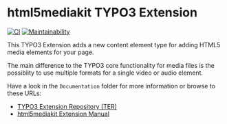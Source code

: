 # html5mediakit TYPO3 Extension

[![CI](https://github.com/astehlik/typo3-extension-html5mediakit/actions/workflows/test.yml/badge.svg)](https://github.com/asthlik/typo3-extension-html5mediakit/actions/workflows/test.yml)
[![Maintainability](https://api.codeclimate.com/v1/badges/bebb623b96cfe91d495d/maintainability)](https://codeclimate.com/github/astehlik/typo3-extension-html5mediakit/maintainability)

This TYPO3 Extension adds a new content element type for adding HTML5 media elements for your page.

The main difference to the TYPO3 core functionality for media files is the possiblity to
use multiple formats for a single video or audio element.

Have a look in the `Documentation` folder for more information or
browse to these URLs:

* [TYPO3 Extension Repository (TER)](https://extensions.typo3.org/extension/html5mediakit)
* [html5mediakit Extension Manual](https://docs.typo3.org/typo3cms/extensions/html5mediakit)
